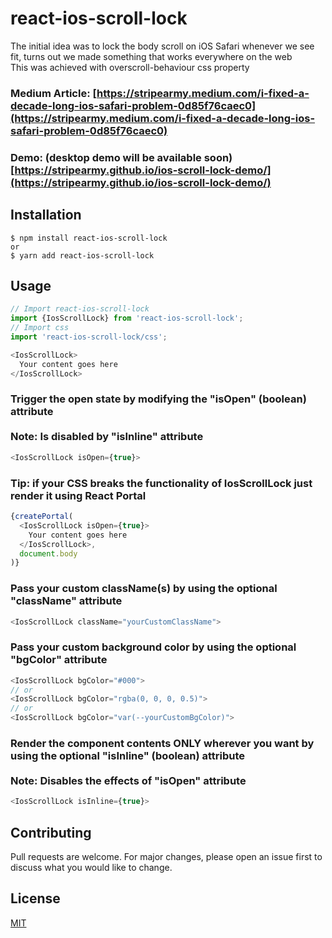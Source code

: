 # react-ios-scroll-lock

The initial idea was to lock the body scroll on iOS Safari whenever we see fit, turns out we made something that works everywhere on the web<br />This was achieved with overscroll-behaviour css property

### Medium Article: [https://stripearmy.medium.com/i-fixed-a-decade-long-ios-safari-problem-0d85f76caec0](https://stripearmy.medium.com/i-fixed-a-decade-long-ios-safari-problem-0d85f76caec0)

### Demo: (desktop demo will be available soon) [https://stripearmy.github.io/ios-scroll-lock-demo/](https://stripearmy.github.io/ios-scroll-lock-demo/)

## Installation

	$ npm install react-ios-scroll-lock
	or
	$ yarn add react-ios-scroll-lock

## Usage

```javascript
// Import react-ios-scroll-lock
import {IosScrollLock} from 'react-ios-scroll-lock';
// Import css
import 'react-ios-scroll-lock/css';

<IosScrollLock>
  Your content goes here
</IosScrollLock>
```

### Trigger the open state by modifying the "isOpen" (boolean) attribute <br /><br />Note: Is disabled by "isInline" attribute

```javascript
<IosScrollLock isOpen={true}>
```

### Tip: if your CSS breaks the functionality of IosScrollLock just render it using React Portal

```javascript
{createPortal(
  <IosScrollLock isOpen={true}>
    Your content goes here
  </IosScrollLock>,
  document.body
)}
```

### Pass your custom className(s) by using the optional "className" attribute

```javascript
<IosScrollLock className="yourCustomClassName">
```

### Pass your custom background color by using the optional "bgColor" attribute

```javascript
<IosScrollLock bgColor="#000">
// or
<IosScrollLock bgColor="rgba(0, 0, 0, 0.5)">
// or
<IosScrollLock bgColor="var(--yourCustomBgColor)">
```

### Render the component contents ONLY wherever you want by using the optional "isInline" (boolean) attribute<br /><br />Note: Disables the effects of "isOpen" attribute 

```javascript
<IosScrollLock isInline={true}>
```

## Contributing

Pull requests are welcome. For major changes, please open an issue first
to discuss what you would like to change.

## License

[MIT](https://choosealicense.com/licenses/mit/)